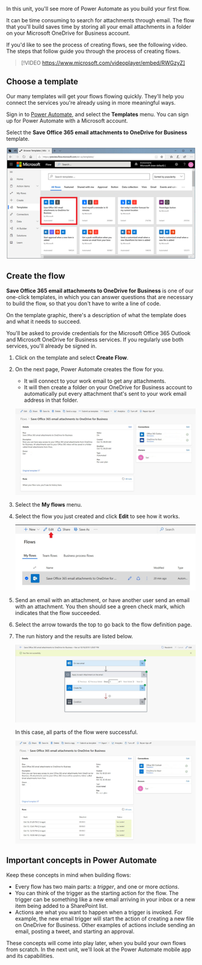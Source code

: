 In this unit, you'll see more of Power Automate as you build your first flow.

It can be time consuming to search for attachments through email. The flow that you'll build saves time by storing all your email attachments in a folder on your Microsoft OneDrive for Business account.

If you'd like to see the process of creating flows, see the following video. The steps that follow guide you through the process of creating flows.

> [!VIDEO https://www.microsoft.com/videoplayer/embed/RWGzyZ] 

## Choose a template

Our many templates will get your flows flowing quickly. They'll help you connect the services you're already using in more meaningful ways.

Sign in to [Power Automate](https://ms.flow.microsoft.com), and select the **Templates** menu. You can sign up for Power Automate with a Microsoft account.

Select the **Save Office 365 email attachments to OneDrive for Business** template.

![Screenshot of the SaveOffice 365 email attachments to OneDrive for Business template tile.](../media/office-365-email.png)

## Create the flow

**Save Office 365 email attachments to OneDrive for Business** is one of our one-click templates, in which you can answer questions that are necessary to build the flow, so that you don't have to write a line of code.

On the template graphic, there's a description of what the template does and what it needs to succeed.

You'll be asked to provide credentials for the Microsoft Office 365 Outlook and Microsoft OneDrive for Business services. If you regularly use both services, you'll already be signed in.

1. Click on the template and select **Create Flow**.

2. On the next page, Power Automate creates the flow for you.
    - It will connect to your work email to get any attachments.
    - It will then create a folder on your OneDrive for Business account to automatically put every attachment that's sent to your work email address in that folder.

    ![Screenshot of a successfully created flow.](../media/create-successful.png)

3. Select the **My flows** menu.

4. Select the flow you just created and click **Edit** to see how it works.

    ![Screenshot of the flow selected and the Edit button highlighted.](../media/click-the-flow.png)

5. Send an email with an attachment, or have another user send an email with an attachment. You then should see a green check mark, which indicates that the flow succeeded.

6. Select the arrow towards the top to go back to the flow definition page.

7. The run history and the results are listed below.

     ![Screenshot of the message Your flow ran successfully.](../media/run-history.png)

    In this case, all parts of the flow were successful.

    ![Screenshot of the run history and with all runs showing the Status Succeeded.](../media/flow-successful.png)

## Important concepts in Power Automate

Keep these concepts in mind when building flows:

- Every flow has two main parts: a *trigger*, and one or more *actions*.
- You can think of the trigger as the starting action for the flow. The trigger can be something like a new email arriving in your inbox or a new item being added to a SharePoint list.
- Actions are what you want to happen when a trigger is invoked. For example, the new email trigger will start the action of creating a new file on OneDrive for Business. Other examples of actions include sending an email, posting a tweet, and starting an approval.

These concepts will come into play later, when you build your own flows from scratch. In the next unit, we'll look at the Power Automate mobile app and its capabilities.
